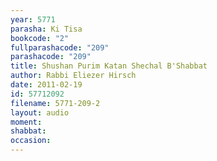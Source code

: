 ```yaml
---
year: 5771
parasha: Ki Tisa
bookcode: "2"
fullparashacode: "209"
parashacode: "209"
title: Shushan Purim Katan Shechal B'Shabbat
author: Rabbi Eliezer Hirsch
date: 2011-02-19
id: 57712092
filename: 5771-209-2
layout: audio
moment: 
shabbat: 
occasion: 
---
```


